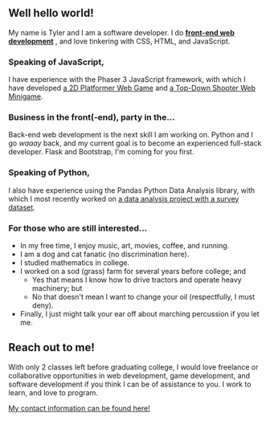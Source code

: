 <!--
**twit96/twit96** is a ✨ _special_ ✨ repository because its `README.md` (this file) appears on your GitHub profile.

Here are some ideas to get you started:

- 🔭 I’m currently working on ...
- 🌱 I’m currently learning ...
- 👯 I’m looking to collaborate on ...
- 🤔 I’m looking for help with ...
- 💬 Ask me about ...
- 📫 How to reach me: ...
- 😄 Pronouns: ...
- ⚡ Fun fact: ...
-->

## Well hello world!
My name is Tyler and I am a software developer. I do 
<a href="https://twit96.github.io/"><b>front-end web development</b></a>
, and love tinkering with CSS, HTML, and JavaScript.

### Speaking of JavaScript,
I have experience with the Phaser 3 JavaScript framework, with which I have developed 
<a href="https://github.com/twit96/PharaohsPhury_Phaser3">a 2D Platformer Web Game</a> 
and 
<a href="https://github.com/twit96/TankFighter_Phaser3">a Top-Down Shooter Web Minigame</a>.

### Business in the front(-end), party in the...
Back-end web development is the next skill I am working on. Python and I go <i>waaay</i> back, and my current goal is to become an experienced full-stack developer. Flask and Bootstrap, I'm coming for you first. 

### Speaking of Python,
I also have experience using the Pandas Python Data Analysis library, with which I most recently worked on 
<a href="https://twit96.github.io/portfolio/star-wars-survey/">a data analysis project with a survey dataset</a>. 

### For those who are still interested...
- In my free time, I enjoy music, art, movies, coffee, and running.
- I am a dog and cat fanatic (no discrimination here).
- I studied mathematics in college.
- I worked on a sod (grass) farm for several years before college; and
  - Yes that means I know how to drive tractors and operate heavy machinery; but
  - No that doesn't mean I want to change your oil (respectfully, I must deny).
- Finally, I just might talk your ear off about marching percussion if you let me.

## Reach out to me!
With only 2 classes left before graduating college, I would love freelance or collaborative opportunities in web development, game development, and software development if you think I can be of assistance to you. I work to learn, and love to program.

<a href="https://twit96.github.io/contact/">My contact information can be found here!</a>
